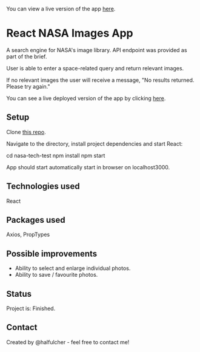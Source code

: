 You can view a live version of the app [here](https://halfulcher.github.io/nasa-app/).

# React NASA Images App

A search engine for NASA's image library. API endpoint was provided as part of the brief.

User is able to enter a space-related query and return relevant images.

If no relevant images the user will receive a message, "No results returned. Please try again."

You can see a live deployed version of the app by clicking [here](https://young-beyond-65941.herokuapp.com/).

## Setup

Clone [this repo](https://github.com/HalFulcher/react-tech-test).

Navigate to the directory, install project dependencies and start React:

cd nasa-tech-test
npm install
npm start

App should start automatically start in browser on localhost3000.

## Technologies used

React

## Packages used

Axios, PropTypes

## Possible improvements

- Ability to select and enlarge individual photos.
- Ability to save / favourite photos.

## Status

Project is: Finished.

## Contact

Created by @halfulcher - feel free to contact me!
